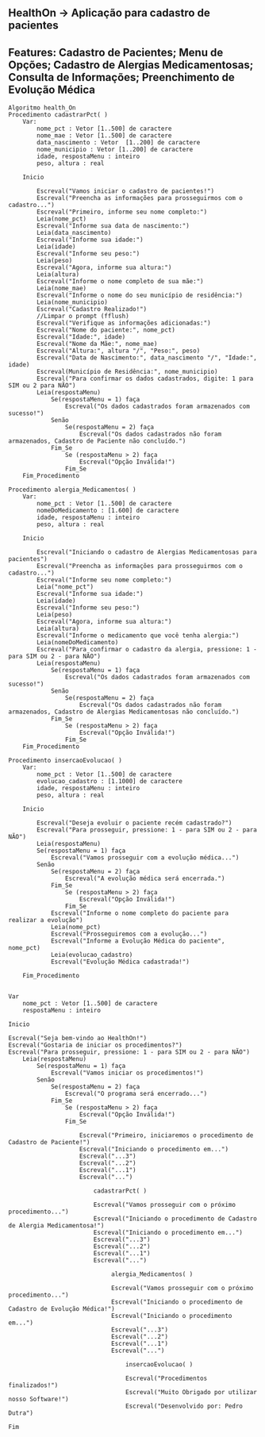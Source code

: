 ## HealthOn -> Aplicação para cadastro de pacientes 
## Features: Cadastro de Pacientes; Menu de Opções; Cadastro de Alergias Medicamentosas; Consulta de Informações; Preenchimento de Evolução Médica

    Algoritmo health_On
    Procedimento cadastrarPct( )
        Var: 
            nome_pct : Vetor [1..500] de caractere
            nome_mae : Vetor [1..500] de caractere
            data_nascimento : Vetor  [1..200] de caractere
            nome_municipio : Vetor [1..200] de caractere
            idade, respostaMenu : inteiro
            peso, altura : real

        Inicio

            Escreval("Vamos iniciar o cadastro de pacientes!")
            Escreval("Preencha as informações para prosseguirmos com o cadastro...")
            Escreval("Primeiro, informe seu nome completo:")
            Leia(nome_pct)
            Escreval("Informe sua data de nascimento:")
            Leia(data_nascimento)
            Escreval("Informe sua idade:")  
            Leia(idade)
            Escreval("Informe seu peso:")
            Leia(peso)
            Escreval("Agora, informe sua altura:")
            Leia(altura)
            Escreval("Informe o nome completo de sua mãe:")
            Leia(nome_mae)
            Escreval("Informe o nome do seu município de residência:")
            Leia(nome_municipio)
            Escreval("Cadastro Realizado!")
            //Limpar o prompt (fflush)
            Escreval("Verifique as informações adicionadas:")
            Escreval("Nome do paciente:", nome_pct)
            Escreval("Idade:", idade)
            Escreval("Nome da Mãe:", nome_mae)
            Escreval("Altura:", altura "/", "Peso:", peso)
            Escreval("Data de Nascimento:", data_nascimento "/", "Idade:", idade)
            Escreval(Município de Residência:", nome_municipio)
            Escreval("Para confirmar os dados cadastrados, digite: 1 para SIM ou 2 para NÃO")
            Leia(respostaMenu)
                Se(respostaMenu = 1) faça
                    Escreval("Os dados cadastrados foram armazenados com sucesso!")
                Senão
                    Se(respostaMenu = 2) faça 
                        Escreval("Os dados cadastrados não foram armazenados, Cadastro de Paciente não concluído.")
                Fim_Se
                    Se (respostaMenu > 2) faça  
                        Escreval("Opção Inválida!")
                    Fim_Se
        Fim_Procedimento

    Procedimento alergia_Medicamentos( )
        Var:
            nome_pct : Vetor [1..500] de caractere
            nomeDoMedicamento : [1.600] de caractere
            idade, respostaMenu : inteiro
            peso, altura : real

        Inicio

            Escreval("Iniciando o cadastro de Alergias Medicamentosas para pacientes")
            Escreval("Preencha as informações para prosseguirmos com o cadastro...")
            Escreval("Informe seu nome completo:")
            Leia("nome_pct")
            Escreval("Informe sua idade:")
            Leia(idade)
            Escreval("Informe seu peso:")
            Leia(peso)
            Escreval("Agora, informe sua altura:")
            Leia(altura)
            Escreval("Informe o medicamento que você tenha alergia:")
            Leia(nomeDoMedicamento)
            Escreval("Para confirmar o cadastro da alergia, pressione: 1 - para SIM ou 2 - para NÃO")
            Leia(respostaMenu)
                Se(respostaMenu = 1) faça
                    Escreval("Os dados cadastrados foram armazenados com sucesso!")
                Senão
                    Se(respostaMenu = 2) faça 
                        Escreval("Os dados cadastrados não foram armazenados, Cadastro de Alergias Medicamentosas não concluído.")
                Fim_Se
                    Se (respostaMenu > 2) faça  
                        Escreval("Opção Inválida!")
                    Fim_Se
        Fim_Procedimento

    Procedimento insercaoEvolucao( )
        Var:
            nome_pct : Vetor [1..500] de caractere
            evolucao_cadastro : [1.1000] de caractere
            idade, respostaMenu : inteiro
            peso, altura : real

        Inicio

            Escreval("Deseja evoluir o paciente recém cadastrado?")
            Escreval("Para prosseguir, pressione: 1 - para SIM ou 2 - para NÃO")
            Leia(respostaMenu)
            Se(respostaMenu = 1) faça
                Escreval("Vamos prosseguir com a evolução médica...")
            Senão
                Se(respostaMenu = 2) faça 
                    Escreval("A evolução médica será encerrada.")
                Fim_Se
                    Se (respostaMenu > 2) faça  
                        Escreval("Opção Inválida!")
                    Fim_Se
                Escreval("Informe o nome completo do paciente para realizar a evolução")
                Leia(nome_pct)
                Escreval("Prosseguiremos com a evolução...")
                Escreval("Informe a Evolução Médica do paciente", nome_pct)
                Leia(evolucao_cadastro)
                Escreval("Evolução Médica cadastrada!")

        Fim_Procedimento


    Var
        nome_pct : Vetor [1..500] de caractere
        respostaMenu : inteiro

    Inicio

    Escreval("Seja bem-vindo ao HealthOn!")
    Escreval("Gostaria de iniciar os procedimentos?")
    Escreval("Para prosseguir, pressione: 1 - para SIM ou 2 - para NÃO")
        Leia(respostaMenu)
            Se(respostaMenu = 1) faça
                Escreval("Vamos iniciar os procedimentos!")
            Senão
                Se(respostaMenu = 2) faça 
                    Escreval("O programa será encerrado...")
                Fim_Se
                    Se (respostaMenu > 2) faça  
                        Escreval("Opção Inválida!")
                    Fim_Se

                        Escreval("Primeiro, iniciaremos o procedimento de Cadastro de Paciente!")
                        Escreval("Iniciando o procedimento em...")
                        Escreval("...3")
                        Escreval("...2")
                        Escreval("...1")
                        Escreval("...")

                            cadastrarPct( )

                            Escreval("Vamos prosseguir com o próximo procedimento...")
                            Escreval("Iniciando o procedimento de Cadastro de Alergia Medicamentosa!")
                            Escreval("Iniciando o procedimento em...")
                            Escreval("...3")
                            Escreval("...2")
                            Escreval("...1")
                            Escreval("...")

                                 alergia_Medicamentos( )

                                 Escreval("Vamos prosseguir com o próximo procedimento...")
                                 Escreval("Iniciando o procedimento de Cadastro de Evolução Médica!")
                                 Escreval("Iniciando o procedimento em...")
                                 Escreval("...3")
                                 Escreval("...2")
                                 Escreval("...1")
                                 Escreval("...")

                                     insercaoEvolucao( )

                                     Escreval("Procedimentos finalizados!")
                                     Escreval("Muito Obrigado por utilizar nosso Software!")
                                     Escreval("Desenvolvido por: Pedro Dutra")
                                     
    Fim
